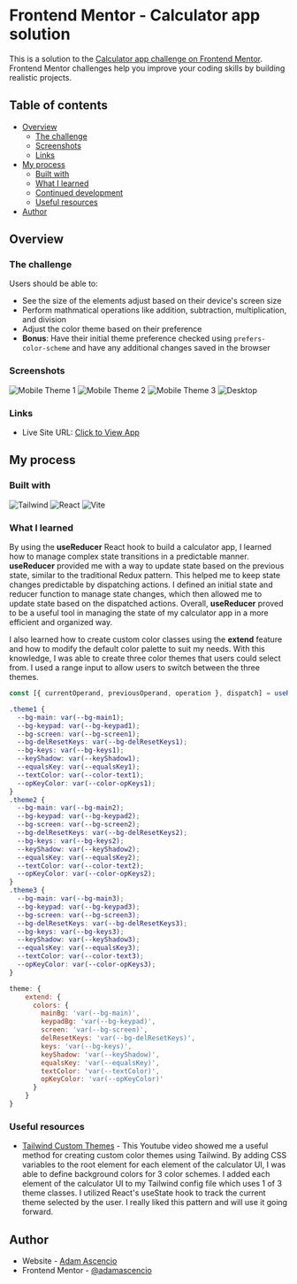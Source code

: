 # Frontend Mentor - Calculator app solution

This is a solution to the [Calculator app challenge on Frontend Mentor](https://www.frontendmentor.io/challenges/calculator-app-9lteq5N29). Frontend Mentor challenges help you improve your coding skills by building realistic projects. 

## Table of contents

- [Overview](#overview)
  - [The challenge](#the-challenge)
  - [Screenshots](#screenshots)
  - [Links](#links)
- [My process](#my-process)
  - [Built with](#built-with)
  - [What I learned](#what-i-learned)
  - [Continued development](#continued-development)
  - [Useful resources](#useful-resources)
- [Author](#author)

## Overview

### The challenge

Users should be able to:

- See the size of the elements adjust based on their device's screen size
- Perform mathmatical operations like addition, subtraction, multiplication, and division
- Adjust the color theme based on their preference
- **Bonus**: Have their initial theme preference checked using `prefers-color-scheme` and have any additional changes saved in the browser

### Screenshots

![Mobile Theme 1](screenshots/mobile.png)
![Mobile Theme 2](screenshots/mobile_theme2.png)
![Mobile Theme 3](screenshots/mobile_theme3.png)
![Desktop](screenshots/desktop.png)

### Links

- Live Site URL: [Click to View App](https://calc-frontend.netlify.app/)

## My process

### Built with

![Tailwind](https://img.shields.io/badge/Tailwind_CSS-38B2AC?style=for-the-badge&logo=tailwind-css&logoColor=white)
![React](https://img.shields.io/badge/React-20232A?style=for-the-badge&logo=react&logoColor=61DAFB)
![Vite](https://img.shields.io/badge/vite-%23646CFF.svg?style=for-the-badge&logo=vite&logoColor=white)

### What I learned

By using the **useReducer** React hook to build a calculator app, I learned how to manage complex state transitions in a predictable manner. **useReducer** provided me with a way to update state based on the previous state, similar to the traditional Redux pattern. This helped me to keep state changes predictable by dispatching actions. I defined an initial state and reducer function to manage state changes, which then allowed me to update state based on the dispatched actions. Overall, **useReducer** proved to be a useful tool in managing the state of my calculator app in a more efficient and organized way.

I also learned how to create custom color classes using the **extend** feature and how to modify the default color palette to suit my needs. With this knowledge, I was able to create three color themes that users could select from. I used a range input to allow users to switch between the three themes.

```js
const [{ currentOperand, previousOperand, operation }, dispatch] = useReducer(calcReducer, {})
```
```css
.theme1 {
  --bg-main: var(--bg-main1);
  --bg-keypad: var(--bg-keypad1);
  --bg-screen: var(--bg-screen1);
  --bg-delResetKeys: var(--bg-delResetKeys1);
  --bg-keys: var(--bg-keys1); 
  --keyShadow: var(--keyShadow1);
  --equalsKey: var(--equalsKey1);
  --textColor: var(--color-text1);
  --opKeyColor: var(--color-opKeys1);
}
.theme2 {
  --bg-main: var(--bg-main2);
  --bg-keypad: var(--bg-keypad2);
  --bg-screen: var(--bg-screen2);
  --bg-delResetKeys: var(--bg-delResetKeys2);
  --bg-keys: var(--bg-keys2); 
  --keyShadow: var(--keyShadow2);
  --equalsKey: var(--equalsKey2);
  --textColor: var(--color-text2);
  --opKeyColor: var(--color-opKeys2);
}
.theme3 {
  --bg-main: var(--bg-main3);
  --bg-keypad: var(--bg-keypad3);
  --bg-screen: var(--bg-screen3);
  --bg-delResetKeys: var(--bg-delResetKeys3);
  --bg-keys: var(--bg-keys3); 
  --keyShadow: var(--keyShadow3);
  --equalsKey: var(--equalsKey3);
  --textColor: var(--color-text3);
  --opKeyColor: var(--color-opKeys3);
}
```
```cjs
theme: {
    extend: {
      colors: {
        mainBg: 'var(--bg-main)',
        keypadBg: 'var(--bg-keypad)',
        screen: 'var(--bg-screen)',
        delResetKeys: 'var(--bg-delResetKeys)',
        keys: 'var(--bg-keys)',
        keyShadow: 'var(--keyShadow)',
        equalsKey: 'var(--equalsKey)',
        textColor: 'var(--textColor)',
        opKeyColor: 'var(--opKeyColor)'
      }
    }
}
```

### Useful resources

- [Tailwind Custom Themes](https://www.youtube.com/watch?v=TavBrPEqkbY) - This Youtube video showed me a useful method for creating custom color themes using Tailwind. By adding CSS variables to the root element for each element of the calculator UI, I was able to define background colors for 3 color schemes. I added each element of the calculator UI to my Tailwind config file which uses 1 of 3 theme classes. I utilized React's useState hook to track the current theme selected by the user. I really liked this pattern and will use it going forward.

## Author

- Website - [Adam Ascencio](https://adamdevs.vercel.app/)
- Frontend Mentor - [@adamascencio](https://www.frontendmentor.io/profile/adamascencio)
